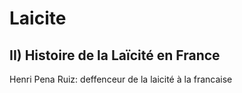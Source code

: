 # Laicite

## II) Histoire de la Laïcité en France

Henri Pena Ruiz: deffenceur de la laicité à la francaise
